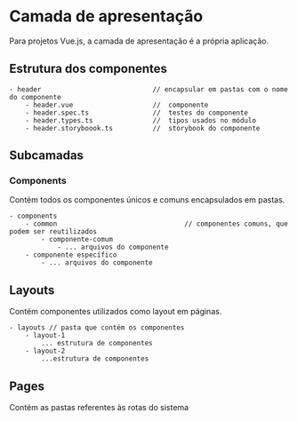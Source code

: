 # Camada de apresentação

Para projetos Vue.js, a camada de apresentação é a própria aplicação.

## Estrutura dos componentes

```
- header                            // encapsular em pastas com o nome do componente
    - header.vue                    //  componente
    - header.spec.ts                //  testes do componente
    - header.types.ts               //  tipos usados no módulo
    - header.storyboook.ts          //  storybook do componente
```

## Subcamadas

### Components
Contém todos os componentes únicos e comuns encapsulados em pastas.

```
- components
    - common                                // componentes comuns, que podem ser reutilizados
        - componente-comum
            - ... arquivos do componente
    - componente específico
        - ... arquivos do componente
```

## Layouts
Contém componentes utilizados como layout em páginas.

```
- layouts // pasta que contém os componentes
    - layout-1
        ... estrutura de componentes
    - layout-2
        ...estrutura de componentes
```

## Pages
Contém as pastas referentes às rotas do sistema